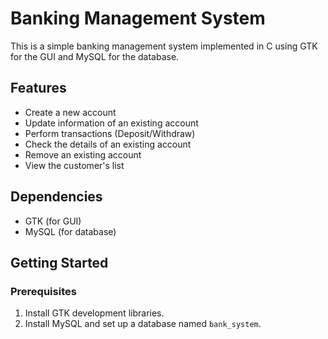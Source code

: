 # Banking Management System

This is a simple banking management system implemented in C using GTK for the GUI and MySQL for the database.

## Features

- Create a new account
- Update information of an existing account
- Perform transactions (Deposit/Withdraw)
- Check the details of an existing account
- Remove an existing account
- View the customer's list

## Dependencies

- GTK (for GUI)
- MySQL (for database)

## Getting Started

### Prerequisites

1. Install GTK development libraries.
2. Install MySQL and set up a database named `bank_system`.


